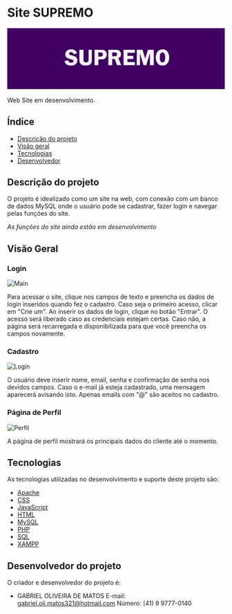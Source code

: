 # Site SUPREMO
![KEY-BOOM](./arquivos/titulo.png)

Web Site em desenvolvimento.

## Índice

- [Descrição do projeto](#descrição-do-projeto)
- [Visão geral](#Visão-Geral)
- [Tecnologias](#tecnologias)
- [Desenvolvedor](#desenvolvedor-do-projeto)


## Descrição do projeto

O projeto é idealizado como um site na web, com conexão com um banco de dados MySQL onde o usuário pode se cadastrar, fazer login e navegar pelas funções do site. 

*As funções do site ainda estão em desenvolvimento* 

## Visão Geral

### Login

![Main](./arquivos/tela-login.png)

Para acessar o site, clique nos campos de texto e preencha os dados de login inseridos quando fez o cadastro. Caso seja o primeiro acesso, clicar em "Crie um".
Ao inserir os dados de login, clique no botão "Entrar". O acesso será liberado caso as credenciais estejam certas. Caso não, a página será recarregada e disponibilizada para que você preencha os campos novamente.


### Cadastro

![Login](./arquivos/tela-adastro.png)

O usuário deve inserir nome, email, senha e confirmação de senha nos devidos campos. Caso o e-mail já esteja cadastrado, uma mensagem aparecerá avisando isto. Apenas emails com "@" são aceitos no cadastro.



### Página de Perfil

![Perfil](./arquivos/perfil.)

A página de perfil mostrará os principais dados do cliente até o momento. 

## Tecnologias

As tecnologias utilizadas no desenvolvimento e suporte deste projeto são:

- [Apache](https://www.apache.org/)
- [CSS](https://developer.mozilla.org/pt-BR/docs/Web/CSS)
- [JavaScript](https://developer.mozilla.org/pt-BR/docs/web/javascript/guide/introduction)
- [HTML](https://developer.mozilla.org/pt-BR/docs/Web/HTML)
- [MySQL](https://www.mysql.com/)
- [PHP](https://www.php.net/)
- [SQL](https://mysql.com/)
- [XAMPP](https://www.apachefriends.org/pt_br/index.html)

## Desenvolvedor do projeto

O criador e desenvolvedor do projeto é:

- GABRIEL OLIVEIRA DE MATOS
E-mail: gabriel.oli.matos321@hotmail.com
Número: (41) 9 9777-0140
